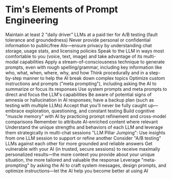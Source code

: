 # Tim's Elements of Prompt Engineering

Maintain at least 2 "daily driver" LLMs at a paid tier for A/B testing (fault tolerance and groundedness)
Never provide personal or confidential information to public/free AIs—ensure privacy by understanding chat storage, usage stats, and licensing policies
Speak to the LLM in ways most comfortable to you (voice, text, image) and take advantage of its multi-modal capabilities
Apply a stream-of-consciousness technique to generate prompts, even with rough spelling/grammar, including key information like who, what, when, where, why, and how
Think procedurally and in a step-by-step manner to help the AI break down complex topics
Optimize custom instructions and prompts ("meta prompting"), including asking the AI to summarize or focus its responses
Use system prompts and meta prompts to direct and focus the LLM's capabilities
Be aware of potential signs of amnesia or hallucination in AI responses; have a backup plan (such as testing with multiple LLMs)
Accept that you'll never be fully caught up—embrace exploration, questioning, and constant testing
Build cognitive "muscle memory" with AI by practicing prompt refinement and cross-model comparisons
Remember to attribute AI-enriched content where relevant
Understand the unique strengths and behaviors of each LLM and leverage them strategically in multi-chat sessions
"LLM Pillar Jumping": Use insights from one LLM session to support or refine another
Consider "A/B testing" LLMs against each other for more grounded and reliable answers
Get vulnerable with your AI (in trusted, secure sessions) to receive maximally personalized results—the more context you provide about your unique situation, the more tailored and valuable the response
Leverage "meta-prompting" by asking the AI to craft system messages, design prompts, and optimize instructions—let the AI help you become better at using AI